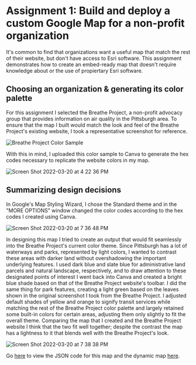 # Assignment 1: Build and deploy a custom Google Map for a non-profit organization
It's common to find that organizations want a useful map that match the rest of their website, but don't have access to Esri software. This assignment demonstrates how to create an embed-ready map that doesn't require knowledge about or the use of propiertary Esri software.

## Choosing an organization & generating its color palette
For this assignment I selected the Breathe Project, a non-profit advocacy group that provides information on air quality in the Pittsburgh area. To ensure that the map I built would match the look and feel of the Breathe Project's existing website, I took a representative screenshot for reference.

![Breathe Project Color Sample](https://user-images.githubusercontent.com/92963323/159184287-19da4ff5-fef8-4280-b7d8-16b4be307027.png)

With this in mind, I uploaded this color sample to Canva to generate the hex codes necessary to replicate the website colors in my map.

![Screen Shot 2022-03-20 at 4 22 36 PM](https://user-images.githubusercontent.com/92963323/159184525-922729d2-1859-4c49-81a2-d86d3cd0089e.png)

## Summarizing design decisions
In Google's Map Styling Wizard, I chose the Standard theme and in the "MORE OPTIONS" window changed the color codes according to the hex codes I created using Canva.

![Screen Shot 2022-03-20 at 7 36 48 PM](https://user-images.githubusercontent.com/92963323/159190942-945ec92c-3458-427f-a101-3489f692a468.png)

In designing this map I tried to create an output that would fit seamlessly into the Breathe Project's current color theme. Since Pittsburgh has a lot of waterways and parks, represented by light colors, I wanted to contrast these areas with darker land without overshadowing the important underlying features. I used dark blue and slate blue for administrative land parcels and natural landscape, respectively, and to draw attention to these designated points of interest I went back into Canva and created a bright blue shade based on that of the Breathe Project website's toolbar. I did the same thing for park features, creating a light green based on the leaves shown in the original screenshot I took from the Breathe Project. I adjusted default shades of yellow and orange to signify transit services while matching the rest of the Breathe Project color palette and largely retained some built-in colors for certain areas, adjusting them only slightly to fit the overall theme. Comparing the map that I created and the Breathe Project website I think that the two fit well together; despite the contrast the map has a lightness to it that blends well with the Breathe Project's look.

![Screen Shot 2022-03-20 at 7 38 38 PM](https://user-images.githubusercontent.com/92963323/159190964-133062c0-b6ad-4f4f-8341-b9c6562b635e.png)

Go [here](/jsoncode1.md) to view the JSON code for this map and the dynamic map [here](/Week1Map.md). 
